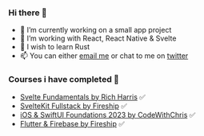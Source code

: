 ### Hi there 👋

- 🔭 I’m currently working on a small app project
- 🧰 I’m working with React, React Native & Svelte
- 🌱 I wish to learn Rust
- 📫 You can either [email me](mailto:oscar@landmark.sh) or chat to me on [twitter](https://twitter.com/dot0scar)

### Courses i have completed 📖
- [Svelte Fundamentals by Rich Harris](https://frontendmasters.com/courses/svelte-v2/) ✅
- [SvelteKit Fullstack by Fireship](https://fireship.io/courses/sveltekit/) ✅
- [iOS & SwiftUI Foundations 2023 by CodeWithChris](https://learn.codewithchris.com/courses/foundations3) ✅
- [Flutter & Firebase by Fireship](https://fireship.io/courses/flutter-firebase/) ✅
